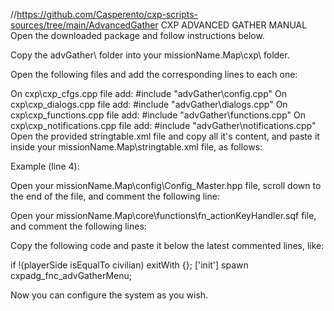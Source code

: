 //https://github.com/Casperento/cxp-scripts-sources/tree/main/AdvancedGather
CXP ADVANCED GATHER MANUAL
Open the downloaded package and follow instructions below.

Copy the advGather\ folder into your missionName.Map\cxp\ folder.

Open the following files and add the corresponding lines to each one:

On cxp\cxp_cfgs.cpp file add:
#include "advGather\config.cpp"
On cxp\cxp_dialogs.cpp file add:
#include "advGather\dialogs.cpp"
On cxp\cxp_functions.cpp file add:
#include "advGather\functions.cpp"
On cxp\cxp_notifications.cpp file add:
#include "advGather\notifications.cpp"
Open the provided stringtable.xml file and copy all it's content, and paste it inside your missionName.Map\stringtable.xml file, as follows:

Example (line 4):


Open your missionName.Map\config\Config_Master.hpp file, scroll down to the end of the file, and comment the following line:


Open your missionName.Map\core\functions\fn_actionKeyHandler.sqf file, and comment the following lines:


Copy the following code and paste it below the latest commented lines, like:

if !(playerSide isEqualTo civilian) exitWith {};
['init'] spawn cxpadg_fnc_advGatherMenu;

Now you can configure the system as you wish.